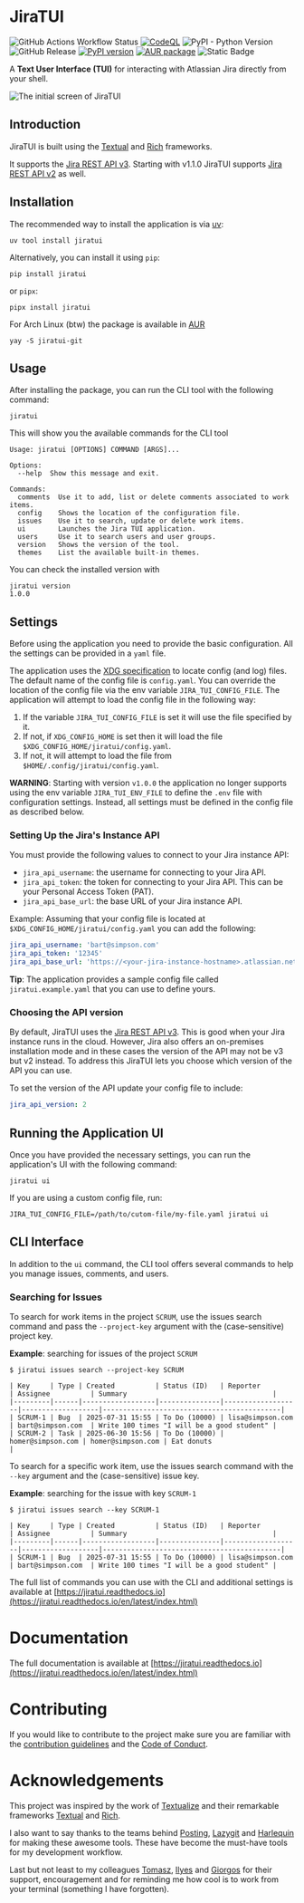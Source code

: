 # JiraTUI

![GitHub Actions Workflow Status](https://img.shields.io/github/actions/workflow/status/whyisdifficult/jiratui/.github%2Fworkflows%2Ftest.yaml)
[![CodeQL](https://github.com/whyisdifficult/jiratui/actions/workflows/github-code-scanning/codeql/badge.svg)](https://github.com/whyisdifficult/jiratui/actions/workflows/github-code-scanning/codeql)
![PyPI - Python Version](https://img.shields.io/pypi/pyversions/jiratui)
![GitHub Release](https://img.shields.io/github/v/release/whyisdifficult/jiratui)
[![PyPI version](https://badge.fury.io/py/jiratui.svg)](https://badge.fury.io/py/jiratui)
[![AUR package](https://repology.org/badge/version-for-repo/aur/jiratui.svg)](https://repology.org/project/jiratui/versions)
![Static Badge](https://img.shields.io/badge/OS-Linux%20MacOS%20Windows-orange)

A **Text User Interface (TUI)** for interacting with Atlassian Jira directly from your shell.

![The initial screen of JiraTUI](https://whyisdifficult.github.io/jiratui/assets/img/gallery/app-homepage.png "JiraTUI initial screen")

## Introduction

JiraTUI is built using the [Textual](https://textual.textualize.io/) and [Rich](https://rich.readthedocs.io/en/latest/)
frameworks.

It supports the [Jira REST API v3](https://developer.atlassian.com/cloud/jira/platform/rest/v3/intro/). Starting
with v1.1.0 JiraTUI supports [Jira REST API v2](https://developer.atlassian.com/cloud/jira/platform/rest/v2/intro/) as
well.

## Installation

The recommended way to install the application is via [uv](https://docs.astral.sh/uv/):

```shell
uv tool install jiratui
```

Alternatively, you can install it using `pip`:

```shell
pip install jiratui
```

or `pipx`:

```shell
pipx install jiratui
```

For Arch Linux (btw) the package is available in [AUR](https://aur.archlinux.org/packages/jiratui-git)

```shell
yay -S jiratui-git
```

## Usage

After installing the package, you can run the CLI tool with the following command:

```shell
jiratui
```

This will show you the available commands for the CLI tool

```shell
Usage: jiratui [OPTIONS] COMMAND [ARGS]...

Options:
  --help  Show this message and exit.

Commands:
  comments  Use it to add, list or delete comments associated to work items.
  config    Shows the location of the configuration file.
  issues    Use it to search, update or delete work items.
  ui        Launches the Jira TUI application.
  users     Use it to search users and user groups.
  version   Shows the version of the tool.
  themes    List the available built-in themes.
```

You can check the installed version with

```shell
jiratui version
1.0.0
```

## Settings

Before using the application you need to provide the basic configuration. All the settings can be provided in a `yaml`
file.

The application uses the [XDG specification](https://specifications.freedesktop.org/basedir-spec/latest/) to locate
config (and log) files. The default name of the config file is `config.yaml`. You can override the location of the
config file via the env variable `JIRA_TUI_CONFIG_FILE`. The application will attempt to load the config
file in the following way:

1. If the variable `JIRA_TUI_CONFIG_FILE` is set it will use the file specified by it.
2. If not, if `XDG_CONFIG_HOME` is set then it will load the file `$XDG_CONFIG_HOME/jiratui/config.yaml`.
3. If not, it will attempt to load the file from `$HOME/.config/jiratui/config.yaml`.

**WARNING**: Starting with version `v1.0.0` the application no longer supports using the env variable
`JIRA_TUI_ENV_FILE` to define the `.env` file with configuration settings. Instead, all settings must be defined in the
config file as described below.

### Setting Up the Jira's Instance API

You must provide the following values to connect to your Jira instance API:

- `jira_api_username`: the username for connecting to your Jira API.
- `jira_api_token`: the token for connecting to your Jira API. This can be your Personal Access Token (PAT).
- `jira_api_base_url`: the base URL of your Jira instance API.

Example: Assuming that your config file is located at `$XDG_CONFIG_HOME/jiratui/config.yaml` you can add the following:

```yaml
jira_api_username: 'bart@simpson.com'
jira_api_token: '12345'
jira_api_base_url: 'https://<your-jira-instance-hostname>.atlassian.net'
```

**Tip**: The application provides a sample config file called `jiratui.example.yaml` that you can use to define yours.

### Choosing the API version

By default, JiraTUI uses the [Jira REST API v3](https://developer.atlassian.com/cloud/jira/platform/rest/v3/intro/).
This is good when your Jira instance runs in the cloud. However, Jira also offers an on-premises installation mode and
in these cases the version of the API may not be v3 but v2 instead. To address this JiraTUI lets you choose which
version of the API you can use.

To set the version of the API update your config file to include:

```yaml
jira_api_version: 2
```

## Running the Application UI

Once you have provided the necessary settings, you can run the application's UI with the following command:

```shell
jiratui ui
```

If you are using a custom config file, run:

```shell
JIRA_TUI_CONFIG_FILE=/path/to/cutom-file/my-file.yaml jiratui ui
```

## CLI Interface

In addition to the `ui` command, the CLI tool offers several commands to help you manage issues, comments, and users.

### Searching for Issues

To search for work items in the project `SCRUM`, use the issues search command and pass the `--project-key` argument
with the (case-sensitive) project key.

**Example**: searching for issues of the project `SCRUM`

```shell
$ jiratui issues search --project-key SCRUM

| Key     | Type | Created          | Status (ID)   | Reporter          | Assignee          | Summary                                    |
|---------|------|------------------|---------------|-------------------|-------------------|--------------------------------------------|
| SCRUM-1 | Bug  | 2025-07-31 15:55 | To Do (10000) | lisa@simpson.com  | bart@simpson.com  | Write 100 times "I will be a good student" |
| SCRUM-2 | Task | 2025-06-30 15:56 | To Do (10000) | homer@simpson.com | homer@simpson.com | Eat donuts                                 |
```

To search for a specific work item, use the issues search command with the `--key` argument and the (case-sensitive)
issue key.

**Example**: searching for the issue with key `SCRUM-1`

```shell
$ jiratui issues search --key SCRUM-1

| Key     | Type | Created          | Status (ID)   | Reporter          | Assignee          | Summary                                    |
|---------|------|------------------|---------------|-------------------|-------------------|--------------------------------------------|
| SCRUM-1 | Bug  | 2025-07-31 15:55 | To Do (10000) | lisa@simpson.com  | bart@simpson.com  | Write 100 times "I will be a good student" |
```

The full list of commands you can use with the CLI and additional settings is available at
[https://jiratui.readthedocs.io](https://jiratui.readthedocs.io/en/latest/index.html)

# Documentation

The full documentation is available at [https://jiratui.readthedocs.io](https://jiratui.readthedocs.io/en/latest/index.html)

# Contributing

If you would like to contribute to the project make sure you are familiar with the
[contribution guidelines](CONTRIBUTING.md) and the [Code of Conduct](CODE_OF_CONDUCT.md).

# Acknowledgements

This project was inspired by the work of [Textualize](https://www.textualize.io/) and their remarkable frameworks
[Textual](https://textual.textualize.io/) and [Rich](https://rich.readthedocs.io/en/latest/).

I also want to say thanks to the teams behind [Posting](https://posting.sh/),
[Lazygit](https://github.com/jesseduffield/lazygit) and [Harlequin](https://harlequin.sh/) for making these awesome
tools. These have become the must-have tools for my development workflow.

Last but not least to my colleagues [Tomasz](https://github.com/trojkat),
[Ilyes](https://github.com/ilyeshammadi) and [Giorgos](https://github.com/giorgosT) for their
support, encouragement and for reminding me how cool is to work from your terminal (something I have forgotten).

